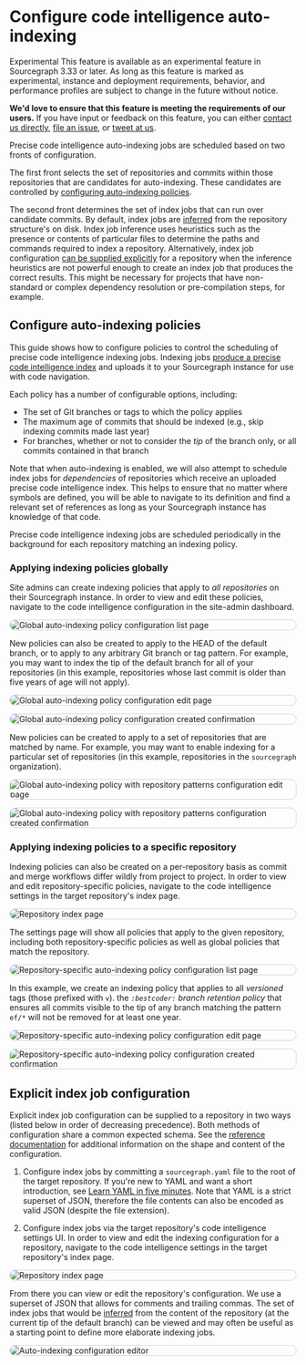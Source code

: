# Configure code intelligence auto-indexing

<style>
img.screenshot {
  display: block;
  margin: 1em auto;
  max-width: 600px;
  margin-bottom: 0.5em;
  border: 1px solid lightgrey;
  border-radius: 10px;
}
</style>

<aside class="experimental">
<p><span class="badge badge-experimental">Experimental</span> This feature is available as an experimental feature in Sourcegraph 3.33 or later. As long as this feature is marked as experimental, instance and deployment requirements, behavior, and performance profiles are subject to change in the future without notice.</p>

<p><b>We'd love to ensure that this feature is meeting the requirements of our users.</b> If you have input or feedback on this feature, you can either <a href="https://about.sourcegraph.com/contact">contact us directly</a>, <a href="https://github.com/sourcegraph/sourcegraph">file an issue</a>, or <a href="https://twitter.com/sourcegraph">tweet at us</a>.</p>
</aside>

Precise code intelligence auto-indexing jobs are scheduled based on two fronts of configuration.

The first front selects the set of repositories and commits within those repositories that are candidates for auto-indexing. These candidates are controlled by [configuring auto-indexing policies](#configure-auto-indexing-policies).

The second front determines the set of index jobs that can run over candidate commits. By default, index jobs are [inferred](../explanations/auto_indexing_inference.md) from the repository structure's on disk. Index job inference uses heuristics such as the presence or contents of particular files to determine the paths and commands required to index a repository. Alternatively, index job configuration [can be supplied explicitly](#explicit-index-job-configuration) for a repository when the inference heuristics are not powerful enough to create an index job that produces the correct results. This might be necessary for projects that have non-standard or complex dependency resolution or pre-compilation steps, for example.

## Configure auto-indexing policies

This guide shows how to configure policies to control the scheduling of precise code intelligence indexing jobs. Indexing jobs [produce a precise code intelligence index](../explanations/precise_code_intelligence.md) and uploads it to your Sourcegraph instance for use with code navigation.

Each policy has a number of configurable options, including:

- The set of Git branches or tags to which the policy applies
- The maximum age of commits that should be indexed (e.g., skip indexing commits made last year)
- For branches, whether or not to consider the _tip_ of the branch only, or all commits contained in that branch

Note that when auto-indexing is enabled, we will also attempt to schedule index jobs for _dependencies_ of repositories which receive an uploaded precise code intelligence index. This helps to ensure that no matter where symbols are defined, you will be able to navigate to its definition and find a relevant set of references as long as your Sourcegraph instance has knowledge of that code.

Precise code intelligence indexing jobs are scheduled periodically in the background for each repository matching an indexing policy.

### Applying indexing policies globally

Site admins can create indexing policies that apply to _all repositories_ on their Sourcegraph instance. In order to view and edit these policies, navigate to the code intelligence configuration in the site-admin dashboard.

<img src="https://storage.googleapis.com/sourcegraph-assets/docs/images/code-intelligence/sg-3.33/indexing/global/list.png" class="screenshot" alt="Global auto-indexing policy configuration list page">

New policies can also be created to apply to the HEAD of the default branch, or to apply to any arbitrary Git branch or tag pattern. For example, you may want to index the tip of the default branch for all of your repositories (in this example, repositories whose last commit is older than five years of age will not apply).

<img src="https://storage.googleapis.com/sourcegraph-assets/docs/images/code-intelligence/sg-3.33/indexing/global/create.png" class="screenshot" alt="Global auto-indexing policy configuration edit page">
<img src="https://storage.googleapis.com/sourcegraph-assets/docs/images/code-intelligence/sg-3.33/indexing/global/post-create.png" class="screenshot" alt="Global auto-indexing policy configuration created confirmation">

New policies can be created to apply to a set of repositories that are matched by name. For example, you may want to enable indexing for a particular set of repositories (in this example, repositories in the `sourcegraph` organization).

<img src="https://storage.googleapis.com/sourcegraph-assets/docs/images/code-intelligence/sg-3.33/indexing/global/create-repo-list.png" class="screenshot" alt="Global auto-indexing policy with repository patterns configuration edit page">
<img src="https://storage.googleapis.com/sourcegraph-assets/docs/images/code-intelligence/sg-3.33/indexing/global/post-create-repo-list.png" class="screenshot" alt="Global auto-indexing policy with repository patterns configuration created confirmation">

### Applying indexing policies to a specific repository

Indexing policies can also be created on a per-repository basis as commit and merge workflows differ wildly from project to project. In order to view and edit repository-specific policies, navigate to the code intelligence settings in the target repository's index page.

<img src="https://storage.googleapis.com/sourcegraph-assets/docs/images/code-intelligence/sg-3.33/repository-page.png" class="screenshot" alt="Repository index page">

The settings page will show all policies that apply to the given repository, including both repository-specific policies as well as global policies that match the repository.

<img src="https://storage.googleapis.com/sourcegraph-assets/docs/images/code-intelligence/sg-3.33/indexing/repo/empty.png" class="screenshot" alt="Repository-specific auto-indexing policy configuration list page">

In this example, we create an indexing policy that applies to all _versioned_ tags (those prefixed with `v`). the _`:bestcoder:` branch retention policy_ that ensures all commits visible to the tip of any branch matching the pattern `ef/*` will not be removed for at least one year.

<img src="https://storage.googleapis.com/sourcegraph-assets/docs/images/code-intelligence/sg-3.33/indexing/repo/create.png" class="screenshot" alt="Repository-specific auto-indexing policy configuration edit page">
<img src="https://storage.googleapis.com/sourcegraph-assets/docs/images/code-intelligence/sg-3.33/indexing/repo/post-create.png" class="screenshot" alt="Repository-specific auto-indexing policy configuration created confirmation">

## Explicit index job configuration

Explicit index job configuration can be supplied to a repository in two ways (listed below in order of decreasing precedence). Both methods of configuration share a common expected schema. See the [reference documentation](../references/auto_indexing_configuration.md) for additional information on the shape and content of the configuration.

1. Configure index jobs by committing a `sourcegraph.yaml` file to the root of the target repository. If you're new to YAML and want a short introduction, see [Learn YAML in five minutes](https://learnxinyminutes.com/docs/yaml/). Note that YAML is a strict superset of JSON, therefore the file contents can also be encoded as valid JSON (despite the file extension).

1. Configure index jobs via the target repository's code intelligence settings UI. In order to view and edit the indexing configuration for a repository, navigate to the code intelligence settings in the target repository's index page.

<img src="https://storage.googleapis.com/sourcegraph-assets/docs/images/code-intelligence/sg-3.33/repository-page.png" class="screenshot" alt="Repository index page">

From there you can view or edit the repository's configuration. We use a superset of JSON that allows for comments and trailing commas. The set of index jobs that would be [inferred](../explanations/auto_indexing_inference.md) from the content of the repository (at the current tip of the default branch) can be viewed and may often be useful as a starting point to define more elaborate indexing jobs.

<img src="https://storage.googleapis.com/sourcegraph-assets/docs/images/code-intelligence/sg-3.33/indexing/repo/configuration.png" class="screenshot" alt="Auto-indexing configuration editor">
